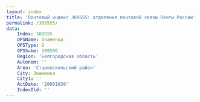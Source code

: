 ```yaml
---
layout: index
title: 'Почтовый индекс 309555: отделение почтовой связи Почты России'
permalink: /309555/
data:
    Index: 309555
    OPSName: Знаменка
    OPSType: О
    OPSSubm: 309500
    Region: 'Белгородская область'
    Autonom: ''
    Area: 'Старооскольский район'
    City: Знаменка
    City1: ''
    ActDate: '20001030'
    IndexOld: ''
---
```

